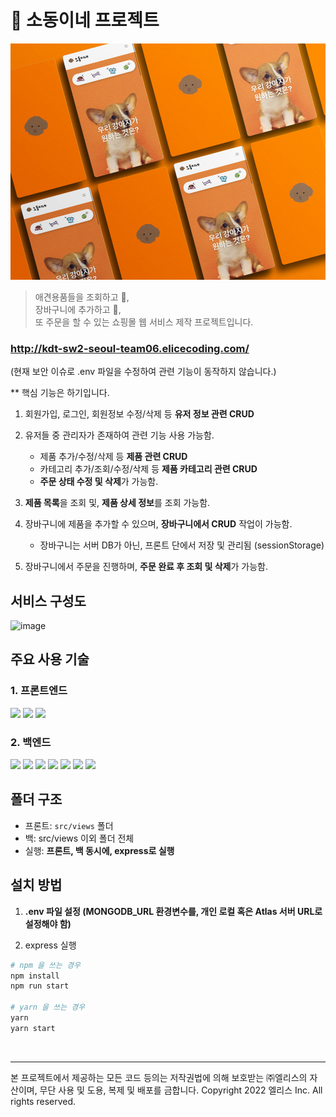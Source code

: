 # 🐶 소동이네 프로젝트

![image](/public/images/showcase.jpg)

> 애견용품들을 조회하고 👀, <br>장바구니에 추가하고 🧸,<br>
> 또 주문을 할 수 있는 쇼핑몰 웹 서비스 제작 프로젝트입니다. <br />

### http://kdt-sw2-seoul-team06.elicecoding.com/
(현재 보안 이슈로 .env 파일을 수정하여 관련 기능이 동작하지 않습니다.)
<br>

\*\* 핵심 기능은 하기입니다. <br>

1. 회원가입, 로그인, 회원정보 수정/삭제 등 **유저 정보 관련 CRUD**
2. 유저들 중 관리자가 존재하여 관련 기능 사용 가능함.
   - 제품 추가/수정/삭제 등 **제품 관련 CRUD**
   - 카테고리 추가/조회/수정/삭제 등 **제품 카테고리 관련 CRUD**
   - **주문 상태 수정 및 삭제**가 가능함.

3. **제품 목록**을 조회 및, **제품 상세 정보**를 조회 가능함.
4. 장바구니에 제품을 추가할 수 있으며, **장바구니에서 CRUD** 작업이 가능함.
   - 장바구니는 서버 DB가 아닌, 프론트 단에서 저장 및 관리됨 (sessionStorage)
5. 장바구니에서 주문을 진행하며, **주문 완료 후 조회 및 삭제**가 가능함.

## 서비스 구성도
![image](https://user-images.githubusercontent.com/78011716/173219153-bf36d2d8-66de-4dc0-9e06-52fca2600a6a.png)

## 주요 사용 기술

### 1. 프론트엔드

<img src="https://img.shields.io/badge/HTML5-E34F26?style=flat-square&logo=HTML5&logoColor=white"/>
<img src="https://img.shields.io/badge/CSS3-1572B6?style=flat-square&logo=CSS3&logoColor=white"/>
<img src="https://img.shields.io/badge/JavaScript-F7DF1E?style=flat-square&logo=JavaScript&logoColor=white"/>

### 2. 백엔드

<img src="https://img.shields.io/badge/Node.js-339933?style=flat-square&logo=Node.js&logoColor=white"/>
<img src="https://img.shields.io/badge/express-000000?style=flat-square&logo=express&logoColor=white"/>
<img src="https://img.shields.io/badge/MongoDB-47A248?style=flat-square&logo=MongoDB&logoColor=white"/>
<img src="https://img.shields.io/badge/Amazon S3-569A31?style=flat-square&logo=Amazon S3&logoColor=white"/>
<img src="https://img.shields.io/badge/Redis-DC382D?style=flat-square&logo=Redis&logoColor=white"/>
<img src="https://img.shields.io/badge/NGINX-009639?style=flat-square&logo=NGINX&logoColor=white"/>
<img src="https://img.shields.io/badge/PM2-2B037A?style=flat-square&logo=PM2&logoColor=white"/>

## 폴더 구조

- 프론트: `src/views` 폴더
- 백: src/views 이외 폴더 전체
- 실행: **프론트, 백 동시에, express로 실행**

## 설치 방법

1. **.env 파일 설정 (MONGODB_URL 환경변수를, 개인 로컬 혹은 Atlas 서버 URL로 설정해야 함)**

2. express 실행

```bash
# npm 을 쓰는 경우
npm install
npm run start

# yarn 을 쓰는 경우
yarn
yarn start
```

<br>

---

본 프로젝트에서 제공하는 모든 코드 등의는 저작권법에 의해 보호받는 ㈜엘리스의 자산이며, 무단 사용 및 도용, 복제 및 배포를 금합니다.
Copyright 2022 엘리스 Inc. All rights reserved.

